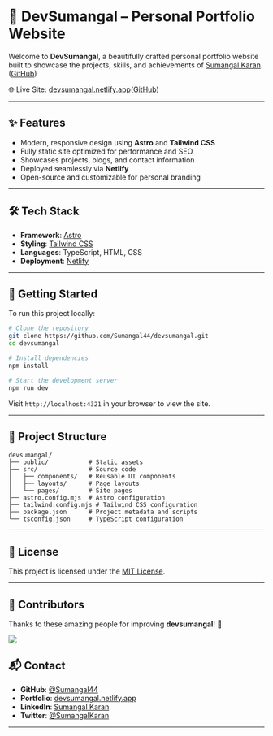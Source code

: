 # 💫 DevSumangal – Personal Portfolio Website

Welcome to **DevSumangal**, a beautifully crafted personal portfolio website built to showcase the projects, skills, and achievements of [Sumangal Karan](https://github.com/Sumangal44).([GitHub][1])

🌐 Live Site: [devsumangal.netlify.app](https://devsumangal.netlify.app/)([GitHub][1])

---

## ✨ Features

* Modern, responsive design using **Astro** and **Tailwind CSS**
* Fully static site optimized for performance and SEO
* Showcases projects, blogs, and contact information
* Deployed seamlessly via **Netlify**
* Open-source and customizable for personal branding

---

## 🛠️ Tech Stack

* **Framework**: [Astro](https://astro.build/)
* **Styling**: [Tailwind CSS](https://tailwindcss.com/)
* **Languages**: TypeScript, HTML, CSS
* **Deployment**: [Netlify](https://www.netlify.com/)

---

## 🚀 Getting Started

To run this project locally:

```bash
# Clone the repository
git clone https://github.com/Sumangal44/devsumangal.git
cd devsumangal

# Install dependencies
npm install

# Start the development server
npm run dev
```

Visit `http://localhost:4321` in your browser to view the site.

---

## 📁 Project Structure

```
devsumangal/
├── public/           # Static assets
├── src/              # Source code
│   ├── components/   # Reusable UI components
│   ├── layouts/      # Page layouts
│   └── pages/        # Site pages
├── astro.config.mjs  # Astro configuration
├── tailwind.config.mjs # Tailwind CSS configuration
├── package.json      # Project metadata and scripts
└── tsconfig.json     # TypeScript configuration
```

---

## 📄 License

This project is licensed under the [MIT License](./LICENSE).

---
## 👥 Contributors
Thanks to these amazing people for improving **devsumangal**! 🚀

<a href="https://github.com/sumangal44/skelecli/graphs/contributors">
  <img src="https://contrib.rocks/image?repo=sumangal44/devsumangal" />
</a>


## 📬 Contact

* **GitHub**: [@Sumangal44](https://github.com/Sumangal44)
* **Portfolio**: [devsumangal.netlify.app](https://devsumangal.netlify.app/)
* **LinkedIn**: [Sumangal Karan](https://www.linkedin.com/in/sumangal-karan)
* **Twitter**: [@SumangalKaran](https://twitter.com/SumangalKaran)

---


[1]: https://github.com/sumangal44?utm_source=chatgpt.com "Sumangal Karan Sumangal44 - GitHub"

